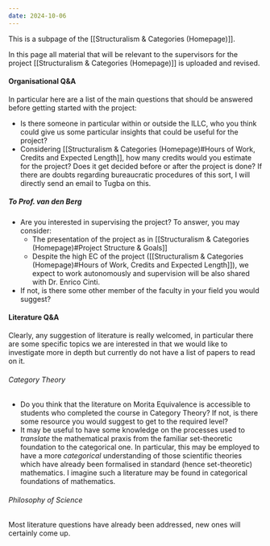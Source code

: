 ```yaml
---
date: 2024-10-06
---
```



This is a subpage of the [[Structuralism & Categories (Homepage)]].

In this page all material that will be relevant to the supervisors for the project [[Structuralism & Categories (Homepage)]] is uploaded and revised.
#### Organisational Q&A
In particular here are a list of the main questions that should be answered before getting started with the project:
- Is there someone in particular within or outside the ILLC, who you think could give us some particular insights that could be useful for the project?
- Considering [[Structuralism & Categories (Homepage)#Hours of Work, Credits and Expected Length]], how many credits would you estimate for the project? Does it get decided before or after the project is done? If there are doubts regarding bureaucratic procedures of this sort, I will directly send an email to Tugba on this.
##### To Prof. van den Berg
- Are you interested in supervising the project? To answer, you may consider:
	- The presentation of the project as in [[Structuralism & Categories (Homepage)#Project Structure & Goals]] 
	- Despite the high EC of the project ([[Structuralism & Categories (Homepage)#Hours of Work, Credits and Expected Length]]), we expect to work autonomously and supervision will be also shared with Dr. Enrico Cinti.
- If not, is there some other member of the faculty in your field you would suggest?
#### Literature Q&A
Clearly, any suggestion of literature is really welcomed, in particular there are some specific topics we are interested in that we would like to investigate more in depth but currently do not have a list of papers to read on it.
###### Category Theory
- Do you think that the literature on Morita Equivalence is accessible to students who completed the course in Category Theory? If not, is there some resource you would suggest to get to the required level?
- It may be useful to have some knowledge on the processes used to _translate_ the mathematical praxis from the familiar set-theoretic foundation to the categorical one. In particular, this may be employed to have a more _categorical_ understanding of those scientific theories which have already been formalised in standard (hence set-theoretic) mathematics. I imagine such a literature may be found in categorical foundations of mathematics.
###### Philosophy of Science
Most literature questions have already been addressed, new ones will certainly come up.